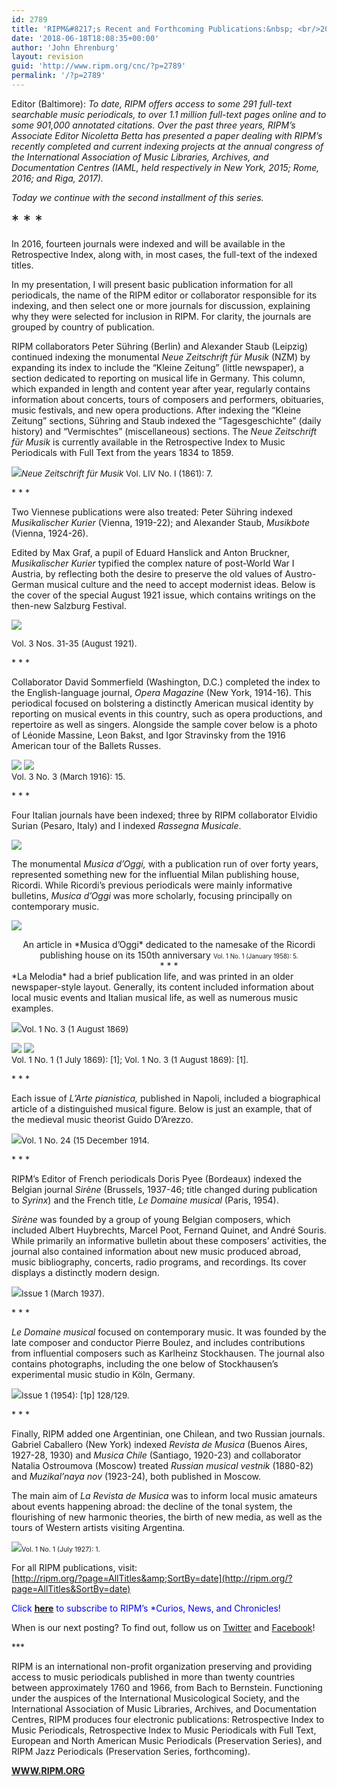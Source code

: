 ```yaml
---
id: 2789
title: 'RIPM&#8217;s Recent and Forthcoming Publications:&nbsp; <br/>2015-2017 (Part II)'
date: '2018-06-18T18:08:35+00:00'
author: 'John Ehrenburg'
layout: revision
guid: 'http://www.ripm.org/cnc/?p=2789'
permalink: '/?p=2789'
---
```


Editor (Baltimore): *To date, RIPM offers access to some 291 full-text searchable music periodicals, to over 1.1 million full-text pages online and to some 901,000 annotated citations. Over the past three years, RIPM’s Associate Editor Nicoletta Betta has presented a paper dealing with RIPM’s recently completed and current indexing projects at the annual congress of the International Association of Music Libraries, Archives, and Documentation Centres (IAML, held respectively in New York, 2015; Rome, 2016; and Riga, 2017).*

*Today we continue with the second installment of this series.*

<span style="font-size: 18pt;">\* \* \*</span>

In 2016, fourteen journals were indexed and will be available in the Retrospective Index, along with, in most cases, the full-text of the indexed titles.

In my presentation, I will present basic publication information for all periodicals, the name of the RIPM editor or collaborator responsible for its indexing, and then select one or more journals for discussion, explaining why they were selected for inclusion in RIPM. For clarity, the journals are grouped by country of publication.

RIPM collaborators Peter Sühring (Berlin) and Alexander Staub (Leipzig) continued indexing the monumental *Neue Zeitschrift für Musik* (NZM) by expanding its index to include the “Kleine Zeitung” (little newspaper), a section dedicated to reporting on musical life in Germany. This column, which expanded in length and content year after year, regularly contains information about concerts, tours of composers and performers, obituaries, music festivals, and new opera productions. After indexing the “Kleine Zeitung” sections, Sühring and Staub indexed the “Tagesgeschichte” (daily history) and “Vermischtes” (miscellaneous) sections. The *Neue Zeitschrift für Musik* is currently available in the Retrospective Index to Music Periodicals with Full Text from the years 1834 to 1859.

*![](http://www.ripm.org/cnc/wp-content/uploads/2018/03/1.2-IAML-2016.jpg)<span style="font-size: 10pt;">Neue Zeitschrift für Musik</span>*<span style="font-size: 10pt;"> Vol. LIV No. I (1861): 7.</span>

\* \* \*

Two Viennese publications were also treated: Peter Sühring indexed *Musikalischer Kurier* (Vienna, 1919-22); and Alexander Staub, *Musikbote* (Vienna, 1924-26).

Edited by Max Graf, a pupil of Eduard Hanslick and Anton Bruckner, *Musikalischer Kurier* typified the complex nature of post-World War I Austria, by reflecting both the desire to preserve the old values of Austro-German musical culture and the need to accept modernist ideas. Below is the cover of the special August 1921 issue, which contains writings on the then-new Salzburg Festival.

![](http://www.ripm.org/cnc/wp-content/uploads/2018/03/2-IAML-2016.jpg)

<span style="font-size: 10pt;">Vol. 3 Nos. 31-35 (August 1921).</span>

\* \* \*

Collaborator David Sommerfield (Washington, D.C.) completed the index to the English-language journal, *Opera Magazine* (New York, 1914-16). This periodical focused on bolstering a distinctly American musical identity by reporting on musical events in this country, such as opera productions, and repertoire as well as singers. Alongside the sample cover below is a photo of Léonide Massine, Leon Bakst, and Igor Stravinsky from the 1916 American tour of the Ballets Russes.

![](http://www.ripm.org/cnc/wp-content/uploads/2018/03/3-IAML-2016.jpg) ![](http://www.ripm.org/cnc/wp-content/uploads/2018/03/4-IAMl-2016.jpg)  
<span style="font-size: 10pt;">Vol. 3 No. 3 (March 1916): 15.</span>

\* \* \*

Four Italian journals have been indexed; three by RIPM collaborator Elvidio Surian (Pesaro, Italy) and I indexed *Rassegna Musicale*.

![](http://www.ripm.org/cnc/wp-content/uploads/2018/03/5-IAML-2016.jpg)

The monumental *Musica d’Oggi,* with a publication run of over forty years, represented something new for the influential Milan publishing house, Ricordi. While Ricordi’s previous periodicals were mainly informative bulletins, *Musica d’Oggi* was more scholarly, focusing principally on contemporary music.

![](http://www.ripm.org/cnc/wp-content/uploads/2018/03/6-IAML-2016-1024x835.jpg)

<div style="text-align: center;">An article in *Musica d’Oggi* dedicated to the namesake of the Ricordi publishing house on its 150th anniversary  
<span style="font-size: 70%;">Vol. 1 No. 1 (January 1958): 5. </span></div><div style="text-align: center;">* * *</div>*La Melodia* had a brief publication life, and was printed in an older newspaper-style layout. Generally, its content included information about local music events and Italian musical life, as well as numerous music examples.

![](http://www.ripm.org/cnc/wp-content/uploads/2018/03/7.1-IAML-2016.jpg)<span style="font-size: 10pt;">Vol. 1 No. 3 (1 August 1869)  
</span>

<span style="font-size: 10pt;">![](http://www.ripm.org/cnc/wp-content/uploads/2018/06/Mel-1.2.jpg) ![](http://www.ripm.org/cnc/wp-content/uploads/2018/06/Mel-2.1.jpg)  
Vol. 1 No. 1 (1 July 1869): \[1\]; Vol. 1 No. 3 (1 August 1869): \[1\].</span><span style="font-size: 10pt;"> </span>

\* \* \*

Each issue of *L’Arte pianistica,* published in Napoli, included a biographical article of a distinguished musical figure. Below is just an example, that of the medieval music theorist Guido D’Arezzo.

![](http://www.ripm.org/cnc/wp-content/uploads/2018/03/10-IAML-2016.jpg)<span style="font-size: 10pt;">Vol. 1 No. 24 (15 December 1914.</span>

\* \* \*

RIPM’s Editor of French periodicals Doris Pyee (Bordeaux) indexed the Belgian journal *Sirène* (Brussels, 1937-46; title changed during publication to *Syrinx*) and the French title, *Le Domaine musical* (Paris, 1954).

*Sirène* was founded by a group of young Belgian composers, which included Albert Huybrechts, Marcel Poot, Fernand Quinet, and André Souris. While primarily an informative bulletin about these composers’ activities, the journal also contained information about new music produced abroad, music bibliography, concerts, radio programs, and recordings. Its cover displays a distinctly modern design.

![](http://www.ripm.org/cnc/wp-content/uploads/2018/03/12-IAML-2016.jpg)<span style="font-size: 10pt;">Issue 1 (March 1937).</span>

\* \* \*

*Le Domaine musical* focused on contemporary music. It was founded by the late composer and conductor Pierre Boulez, and includes contributions from influential composers such as Karlheinz Stockhausen. The journal also contains photographs, including the one below of Stockhausen’s experimental music studio in Köln, Germany.

![](http://www.ripm.org/cnc/wp-content/uploads/2018/03/14-IAML-2016.jpg)<span style="font-size: 10pt;">Issue 1 (1954): \[1p\] 128/129.</span>

\* \* \*

Finally, RIPM added one Argentinian, one Chilean, and two Russian journals. Gabriel Caballero (New York) indexed *Revista de Musica* (Buenos Aires, 1927-28, 1930) and *Musica Chile* (Santiago, 1920-23) and collaborator Natalia Ostroumova (Moscow) treated *Russian musical vestnik* (1880-82) and *Muzikal’naya nov* (1923-24), both published in Moscow.

The main aim of *La Revista de Musica* was to inform local music amateurs about events happening abroad: the decline of the tonal system, the flourishing of new harmonic theories, the birth of new media, as well as the tours of Western artists visiting Argentina.

![](http://www.ripm.org/cnc/wp-content/uploads/2018/03/15-IAML-2016.jpg)<span style="font-size: 8pt;">Vol. 1 No. 1 (July 1927): 1. </span>

For all RIPM publications, visit:  
[http://ripm.org/?page=AllTitles&amp;SortBy=date](http://ripm.org/?page=AllTitles&SortBy=date)

<span style="color: #0000ff;">Click **<span style="color: #ff0000;">[here](http://ripm.org/?page=cncsubscribe)</span>** to subscribe to RIPM’s *Curios, News, and Chronicles! </span>

When is our next posting? To find out, follow us on [Twitter](https://twitter.com/RIPMCenter) and [Facebook](https://www.facebook.com/RIPMCenter/)!

\*\*\*

RIPM is an international non-profit organization preserving and providing access to music periodicals published in more than twenty countries between approximately 1760 and 1966, from Bach to Bernstein. Functioning under the auspices of the International Musicological Society, and the International Association of Music Libraries, Archives, and Documentation Centres, RIPM produces four electronic publications: Retrospective Index to Music Periodicals, Retrospective Index to Music Periodicals with Full Text, European and North American Music Periodicals (Preservation Series), and RIPM Jazz Periodicals (Preservation Series, forthcoming).

[**WWW.RIPM.ORG**](http://cts.vresp.com/c/?RIPMConsortiumLtd./606886bac9/3fdca83fa7/d715bbc74f)